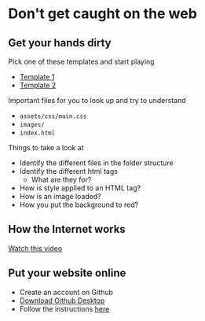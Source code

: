 # Don't get caught on the web
## Get your hands dirty
Pick one of these templates and start playing
- [Template 1](https://thimbleprojects.org/laudeon/606994)
- [Template 2]( https://thimbleprojects.org/laudeon/606992)

Important files for you to look up and try to understand
- `assets/css/main.css`
- `images/`
- `index.html`

Things to take a look at
- Identify the different files in the folder structure
- Identify the different html tags
  - What are they for?
- How is style applied to an HTML tag?
- How is an image loaded?
- How you put the background to red?

## How the Internet works
[Watch this video](https://www.youtube.com/watch?v=7_LPdttKXPc)

## Put your website online
- Create an account on Github
- [Download Github Desktop](https://desktop.github.com/)
- Follow the instructions [here](https://pages.github.com/) 
